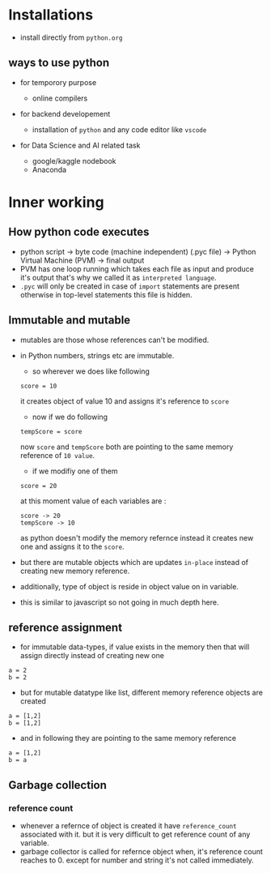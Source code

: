 # Installations
- install directly from `python.org`
 
## ways to use python
- for temporory purpose
    - online compilers

- for backend developement
    - installation of `python` and any code editor like `vscode`

- for Data Science and AI related task
    - google/kaggle nodebook
    - Anaconda

# Inner working

## How python code executes
- python script -> byte code (machine independent) (.pyc file) -> Python Virtual Machine (PVM) -> final output
- PVM has one loop running which takes each file as input and produce it's output that's why we called it as `interpreted language`.
- `.pyc` will only be created in case of `import` statements are present otherwise in top-level statements this file is hidden.

## Immutable and mutable
- mutables are those whose references can't be modified.
- in Python numbers, strings etc are immutable. 
    - so wherever we does like following
    ```
    score = 10
    ```
    it creates object of value 10 and assigns it's reference to ```score```

    - now if we do following
    ```
    tempScore = score
    ```
    now ```score``` and ```tempScore``` both are pointing to the same memory reference of ```10 value```.

    - if we modifiy one of them
    ```
    score = 20
    ```
    at this moment value of each variables are :
    ```
    score -> 20
    tempScore -> 10
    ```
    as python doesn't modify the memory refernce instead it creates new one and assigns it to the ```score```.
- but there are mutable objects which are updates ```in-place``` instead of creating new memory reference.
- additionally, type of object is reside in object value on in variable.
- this is similar to javascript so not going in much depth here.

## reference assignment
- for immutable data-types, if value exists in the memory then that will assign directly instead of creating new one
```
a = 2
b = 2
```

- but for mutable datatype like list, different memory reference objects are created
```
a = [1,2]
b = [1,2]
```

- and in following they are pointing to the same memory reference
```
a = [1,2]
b = a
```

## Garbage collection

### reference count
- whenever a refernce of object is created it have ```reference_count``` associated with it. but it is very difficult to get reference count of any variable.
- garbage collector is called for refernce object when, it's reference count reaches to 0. except for number and string it's not called immediately. 
